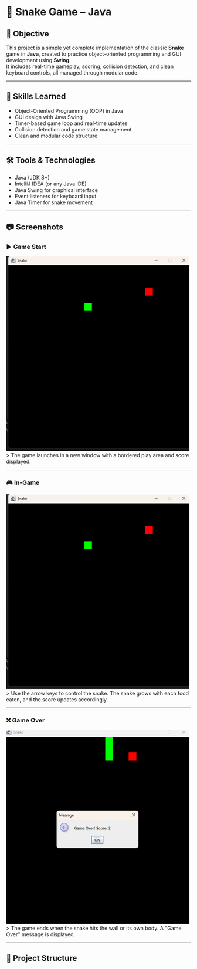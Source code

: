 # 🐍 Snake Game – Java

## 🎯 Objective

This project is a simple yet complete implementation of the classic **Snake** game in **Java**, created to practice object-oriented programming and GUI development using **Swing**.  
It includes real-time gameplay, scoring, collision detection, and clean keyboard controls, all managed through modular code.

---

## 🧠 Skills Learned

- Object-Oriented Programming (OOP) in Java  
- GUI design with Java Swing  
- Timer-based game loop and real-time updates  
- Collision detection and game state management  
- Clean and modular code structure

---

## 🛠️ Tools & Technologies

- Java (JDK 8+)  
- IntelliJ IDEA (or any Java IDE)  
- Java Swing for graphical interface  
- Event listeners for keyboard input  
- Java Timer for snake movement

---

## 📷 Screenshots

### ▶️ Game Start  
<img src="start game.png" alt="in game Screenshot" width="500">
> The game launches in a new window with a bordered play area and score displayed.

---

### 🎮 In-Game  
<img src="in game.png" alt="in game Screenshot" width="500">
> Use the arrow keys to control the snake. The snake grows with each food eaten, and the score updates accordingly.

---

### ❌ Game Over  
<img src="snake game.png" alt="Snake Game Screenshot" width="500">
> The game ends when the snake hits the wall or its own body. A "Game Over" message is displayed.

---

## 📂 Project Structure

